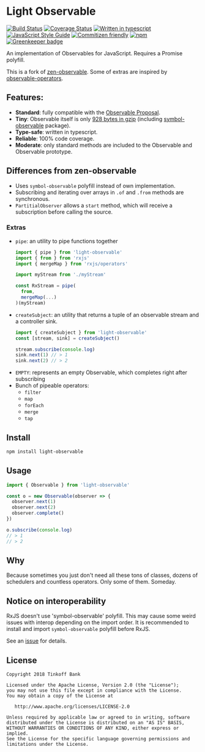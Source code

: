 # Light Observable
[![Build Status](https://travis-ci.org/dmitry-korolev/light-observable.svg?branch=master)](https://travis-ci.org/dmitry-korolev/light-observable) [![Coverage Status](https://coveralls.io/repos/github/dmitry-korolev/light-observable/badge.svg?branch=master)](https://coveralls.io/github/dmitry-korolev/light-observable?branch=master) [![Written in typescript](https://img.shields.io/badge/written_in-typescript-blue.svg)](https://www.typescriptlang.org/) [![JavaScript Style Guide](https://img.shields.io/badge/code_style-standard-brightgreen.svg)](https://standardjs.com) [![Commitizen friendly](https://img.shields.io/badge/commitizen-friendly-brightgreen.svg)](http://commitizen.github.io/cz-cli/) [![npm](https://img.shields.io/npm/v/light-observable.svg)](https://www.npmjs.com/package/light-observable) [![Greenkeeper badge](https://badges.greenkeeper.io/dmitry-korolev/light-observable.svg)](https://greenkeeper.io/)

An implementation of Observables for JavaScript. Requires a Promise polyfill.

This is a fork of [zen-observable](https://github.com/zenparsing/zen-observable). Some of extras are inspired by [observable-operators](https://github.com/nmuldavin/ObservableOperators).

## Features:
* **Standard**: fully compatible with the [Observable Proposal](https://github.com/tc39/proposal-observable).
* **Tiny**: Observable itself is only [928 bytes in gzip](.size-limit.js) (including [symbol-observable](https://github.com/benlesh/symbol-observable) package).
* **Type-safe**: written in typescript.
* **Reliable**: 100% code coverage.
* **Moderate**: only standard methods are included to the Observable and Observable prototype.

## Differences from zen-observable
* Uses `symbol-observable` polyfill instead of own implementation.
* Subscribing and iterating over arrays in `.of` and `.from` methods are synchronous.
* `PartitialObserver` allows a `start` method, which will receive a subscription before calling the source.

### Extras
* `pipe`: an utility to pipe functions together
    ```js
    import { pipe } from 'light-observable'
    import { from } from 'rxjs'
    import { mergeMap } from 'rxjs/operators'
  
    import myStream from './myStream'
  
    const RxStream = pipe(
      from,
      mergeMap(...)
    )(myStream)
    ```
* `createSubject`: an utility that returns a tuple of an observable stream and a controller sink.
    ```js
    import { createSubject } from 'light-observable'
    const [stream, sink] = createSubject()
  
    stream.subscribe(console.log)
    sink.next(1) // > 1
    sink.next(2) // > 2
    ```
* `EMPTY`: represents an empty Observable, which completes right after subscribing
* Bunch of pipeable operators:
    * `filter`
    * `map`
    * `forEach`
    * `merge`
    * `tap`

## Install
```bash
npm install light-observable
```

## Usage
```js
import { Observable } from 'light-observable'

const o = new Observable(observer => {
  observer.next(1)
  observer.next(2)
  observer.complete()
})

o.subscribe(console.log)
// > 1
// > 2
```

## Why
Because sometimes you just don't need all these tons of classes, dozens of schedulers and countless operators. Only some of them. Someday.

## Notice on interoperability
RxJS doesn't use 'symbol-observable' polyfill. This may cause some weird issues with interop depending on the import order. It is recommended to install and import `symbol-observable` polyfill before RxJS.

See an [issue](https://github.com/benlesh/symbol-observable/issues/38) for details.

## License
```
Copyright 2018 Tinkoff Bank

Licensed under the Apache License, Version 2.0 (the "License");
you may not use this file except in compliance with the License.
You may obtain a copy of the License at

   http://www.apache.org/licenses/LICENSE-2.0

Unless required by applicable law or agreed to in writing, software
distributed under the License is distributed on an "AS IS" BASIS,
WITHOUT WARRANTIES OR CONDITIONS OF ANY KIND, either express or implied.
See the License for the specific language governing permissions and
limitations under the License.
```
